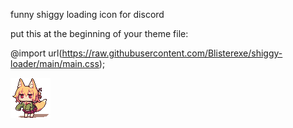 funny shiggy loading icon for discord

put this at the beginning of your theme file:

@import url(https://raw.githubusercontent.com/Blisterexe/shiggy-loader/main/main.css);

![image](https://github.com/Blisterexe/shiggy-loader/blob/main/shiggy.gif?raw=true)
